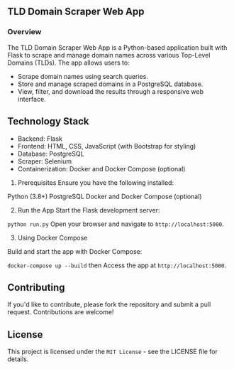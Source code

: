 ## TLD Domain Scraper Web App
### Overview

The TLD Domain Scraper Web App is a Python-based application built with Flask to scrape and manage domain names across various Top-Level Domains (TLDs). The app allows users to:

* Scrape domain names using search queries.
* Store and manage scraped domains in a PostgreSQL database.
* View, filter, and download the results through a responsive web interface.

## Technology Stack
* Backend: Flask
* Frontend: HTML, CSS, JavaScript (with Bootstrap for styling)
* Database: PostgreSQL
* Scraper: Selenium
* Containerization: Docker and Docker Compose (optional)

1. Prerequisites
Ensure you have the following installed:

Python (3.8+)
PostgreSQL
Docker and Docker Compose (optional)


2. Run the App
Start the Flask development server:


```python run.py```
Open your browser and navigate to ```http://localhost:5000```.


3. Using Docker Compose

Build and start the app with Docker Compose:

```docker-compose up --build```
then 
Access the app at ```http://localhost:5000```.


## Contributing
If you'd like to contribute, please fork the repository and submit a pull request. Contributions are welcome!

## License
This project is licensed under the ```MIT License``` - see the LICENSE file for details.
